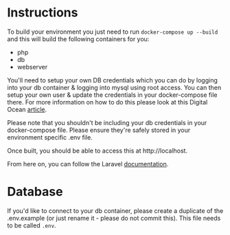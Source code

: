# Instructions
To build your environment you just need to run `docker-compose up --build` and this will build the following containers for you:
- php
- db
- webserver

You'll need to setup your own DB credentials which you can do by logging into your db container & logging into mysql using root access. You can then setup your own user & update the credentials in your docker-compose file there. For more information on how to do this please look at this Digital Ocean [article](https://www.digitalocean.com/community/tutorials/how-to-create-a-new-user-and-grant-permissions-in-mysql).

Please note that you shouldn't be including your db credentials in your docker-compose file. Please ensure they're safely stored in your environment specific .env file. 

Once built, you should be able to access this at http://localhost.

From here on, you can follow the Laravel [documentation](https://laravel.com/docs/8.x/installation).

# Database 

If you'd like to connect to your db container, please create a duplicate of the .env.example (or just rename it - please do not commit this). This file needs to be called `.env`. 
